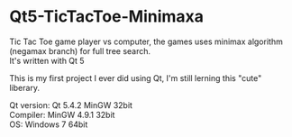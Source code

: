 # Qt5-TicTacToe-Minimaxa
Tic Tac Toe game player vs computer, the games uses minimax algorithm (negamax branch) for full tree search. </br>
It's written with Qt 5

This is my first project I ever did using Qt, I'm still lerning this "cute" liberary.

Qt version: Qt 5.4.2 MinGW 32bit </br>
Compiler: MinGW 4.9.1 32bit </br>
OS: Windows 7 64bit </br>
